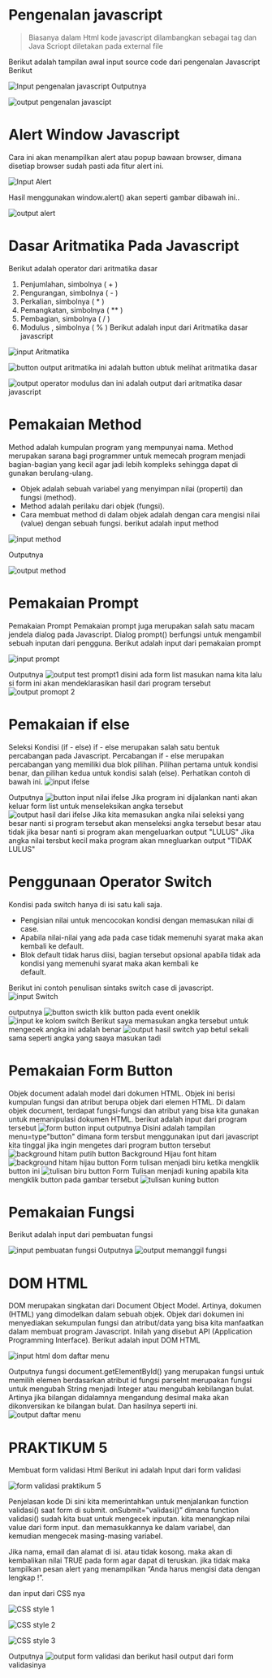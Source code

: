 # Pengenalan javascript

> Biasanya dalam Html kode javascript dilambangkan sebagai tag <script>.......</script>
> dan Java Scriopt diletakan pada external file

Berikut adalah tampilan awal input source code dari pengenalan Javascript Berikut

![Input pengenalan javascript](https://user-images.githubusercontent.com/56244106/116216588-fbf24100-a772-11eb-89b4-16bc98e1f82e.PNG)
Outputnya

![output pengenalan javascipt](https://user-images.githubusercontent.com/56244106/116216700-14faf200-a773-11eb-9330-5b2a9e747647.PNG)

# Alert Window Javascript
Cara ini akan menampilkan alert atau popup bawaan browser, dimana disetiap browser sudah pasti ada fitur alert ini.

![Input Alert](https://user-images.githubusercontent.com/56244106/116217408-d0bc2180-a773-11eb-9e1b-f9993a1c2be2.PNG)

Hasil menggunakan window.alert() akan seperti gambar dibawah ini..

![output alert](https://user-images.githubusercontent.com/56244106/116217607-0234ed00-a774-11eb-8914-f9b7b578d198.PNG)

# Dasar Aritmatika Pada Javascript
   Berikut adalah operator dari aritmatika dasar

 1. Penjumlahan, simbolnya ( + )
 2. Pengurangan, simbolnya ( - )
 3. Perkalian, simbolnya ( * )
 4. Pemangkatan, simbolnya ( ** )
 5. Pembagian, simbolnya ( / )
 6. Modulus , simbolnya ( % )
 Berikut adalah input dari Aritmatika dasar javascript

![input Aritmatika](https://user-images.githubusercontent.com/56244106/116218232-87200680-a774-11eb-8a8e-57188d916c91.PNG)

![button output aritmatika](https://user-images.githubusercontent.com/56244106/116218302-9901a980-a774-11eb-86fa-08d3b96731c1.PNG)
ini adalah button ubtuk melihat aritmatika dasar 

![output operator modulus](https://user-images.githubusercontent.com/56244106/116218440-b9316880-a774-11eb-8faf-ad9a7c20018b.PNG)
dan ini adalah output dari aritmatika dasar javascript

# Pemakaian Method
Method adalah kumpulan program yang mempunyai nama. Method merupakan sarana bagi programmer untuk memecah program menjadi bagian-bagian yang kecil agar jadi lebih kompleks sehingga dapat di gunakan berulang-ulang.
- Objek adalah sebuah variabel yang menyimpan nilai (properti) dan fungsi (method).
- Method adalah perilaku dari objek (fungsi).
- Cara membuat method di dalam objek adalah dengan cara mengisi nilai (value) dengan sebuah fungsi.
berikut adalah input method

![input method](https://user-images.githubusercontent.com/56244106/116219012-54c2d900-a775-11eb-85db-c2dde4cc145d.PNG)

Outputnya

![output method](https://user-images.githubusercontent.com/56244106/116219109-70c67a80-a775-11eb-8f4f-73bec139278a.PNG)

# Pemakaian Prompt
Pemakaian Prompt Pemakaian prompt juga merupakan salah satu macam jendela dialog pada Javascript. Dialog prompt() berfungsi untuk mengambil sebuah inputan dari pengguna. Berikut adalah input dari pemakaian prompt

![input prompt](https://user-images.githubusercontent.com/56244106/116219398-c569f580-a775-11eb-801a-0c40032679c5.PNG)

Outputnya
![output test prompt1](https://user-images.githubusercontent.com/56244106/116219535-ea5e6880-a775-11eb-912d-13fd08d9eb81.PNG)
disini ada form list masukan nama kita lalu si form ini akan mendeklarasikan hasil dari program tersebut
![output promopt 2](https://user-images.githubusercontent.com/56244106/116219709-1974da00-a776-11eb-8596-47e04216f509.PNG)

# Pemakaian if else
 Seleksi Kondisi (if - else) if - else merupakan salah satu bentuk percabangan pada Javascript. Percabangan if - else merupakan percabangan yang memiliki dua blok pilihan. Pilihan pertama untuk kondisi benar, dan pilihan kedua untuk kondisi salah (else). Perhatikan contoh di bawah ini.
![input ifelse](https://user-images.githubusercontent.com/56244106/116220192-a28c1100-a776-11eb-871f-b711f32798fa.PNG)

Outputnya
![button input nilai ifelse](https://user-images.githubusercontent.com/56244106/116220268-b59ee100-a776-11eb-957d-e3673ce658fd.PNG)
Jika program ini dijalankan nanti akan keluar form list untuk menseleksikan angka tersebut
![output hasil dari ifelse](https://user-images.githubusercontent.com/56244106/116220409-d9fabd80-a776-11eb-82bd-5c46efd0eef1.PNG)
Jika kita memasukan angka nilai seleksi yang besar nanti si program tersebut akan menseleksi angka tersebut besar atau tidak jika besar nanti si program akan mengeluarkan output "LULUS" Jika angka nilai tersbut kecil maka program akan mnegluarkan output "TIDAK LULUS"

# Penggunaan Operator Switch
Kondisi pada switch hanya di isi satu kali saja.
- Pengisian nilai untuk mencocokan kondisi dengan memasukan nilai di case.
- Apabila nilai-nilai yang ada pada case tidak memenuhi syarat maka akan kembali ke default.
- Blok default tidak harus diisi, bagian tersebut opsional apabila tidak ada kondisi yang memenuhi syarat maka akan kembali ke  
   default.

Berikut ini contoh penulisan sintaks switch case di javascript.
![input Switch](https://user-images.githubusercontent.com/56244106/116221096-8341b380-a777-11eb-8951-20b857c6377d.PNG)

outputnya
![button swicth](https://user-images.githubusercontent.com/56244106/116221209-99e80a80-a777-11eb-8fb1-807d43178e7a.PNG)
klik button pada event oneklik
![input ke kolom switch](https://user-images.githubusercontent.com/56244106/116221389-c1d76e00-a777-11eb-8f63-b9cc5d85f785.PNG)
Berikut saya memasukan angka tersebut untuk mengecek angka ini adalah benar
![output hasil switch](https://user-images.githubusercontent.com/56244106/116221512-e29fc380-a777-11eb-8f7d-1b0bf2d9c0af.PNG)
yap betul sekali sama seperti angka yang saaya masukan tadi

# Pemakaian Form Button
Objek document adalah model dari dokumen HTML. Objek ini berisi kumpulan fungsi dan atribut berupa objek dari elemen HTML. Di dalam objek document, terdapat fungsi-fungsi dan atribut yang bisa kita gunakan untuk memanipulasi dokumen HTML. berikut adalah input dari program tersebut
![form button input](https://user-images.githubusercontent.com/56244106/116221852-327e8a80-a778-11eb-97db-779b842e48c9.PNG)
outputnya
Disini adalah tampilan menu=type"button" dimana form tersbut menggunakan iput dari javascript kita tinggal jika ingin mengetes dari program button tersebut 
![background hitam putih button](https://user-images.githubusercontent.com/56244106/116222101-72457200-a778-11eb-9117-bace12362a1d.PNG)
Background Hijau font hitam
![background hitam hijau button](https://user-images.githubusercontent.com/56244106/116222335-b6d10d80-a778-11eb-9c0d-8660c67d2387.PNG)
Form tulisan menjadi biru ketika mengklik button ini
![tulisan biru button](https://user-images.githubusercontent.com/56244106/116222476-d5cf9f80-a778-11eb-895d-4b39ce7f8781.PNG)
Form Tulisan menjadi kuning apabila kita mengklik button pada gambar tersebut
![tulisan kuning button](https://user-images.githubusercontent.com/56244106/116222570-eb44c980-a778-11eb-8703-a54602a79444.PNG)
# Pemakaian Fungsi
Berikut adalah input dari pembuatan fungsi

![input pembuatan fungsi](https://user-images.githubusercontent.com/56244106/116224345-c18ca200-a77a-11eb-848d-70f3b5d0bbe8.PNG)
Outputnya
![output memanggil fungsi](https://user-images.githubusercontent.com/56244106/116224446-d9fcbc80-a77a-11eb-8ac5-9d4d6c7ac087.PNG)

# DOM HTML
DOM merupakan singkatan dari Document Object Model. Artinya, dokumen (HTML) yang dimodelkan dalam sebuah objek. Objek dari dokumen ini menyediakan sekumpulan fungsi dan atribut/data yang bisa kita manfaatkan dalam membuat program Javascript. Inilah yang disebut API (Application Programming Interface). Berikut adalah input DOM HTML

![input html dom daftar menu](https://user-images.githubusercontent.com/56244106/116223286-95245600-a779-11eb-8117-c3bb44b15bf5.PNG)

Outputnya
fungsi document.getElementById() yang merupakan fungsi untuk memilih elemen berdasarkan atribut id fungsi parseInt merupakan fungsi untuk mengubah String menjadi Integer atau mengubah kebilangan bulat. Artinya jika bilangan didalamnya mengandung desimal maka akan dikonversikan ke bilangan bulat. Dan hasilnya seperti ini.
![output daftar menu](https://user-images.githubusercontent.com/56244106/116223536-d288e380-a779-11eb-8539-5b6d31507315.PNG)


# PRAKTIKUM 5

  Membuat form validasi Html Berikut ini adalah Input dari form validasi

![form validasi praktikum 5](https://user-images.githubusercontent.com/56244106/116223884-30b5c680-a77a-11eb-87d1-7da98c5fed44.PNG)

Penjelasan kode Di sini kita memerintahkan untuk menjalankan function validasi() saat form di submit. onSubmit=”validasi()” dimana function validasi() sudah kita buat untuk mengecek inputan. kita menangkap nilai value dari form input. dan memasukkannya ke dalam variabel, dan kemudian mengecek masing-masing variabel.

Jika nama, email dan alamat di isi. atau tidak kosong. maka akan di kembalikan nilai TRUE pada form agar dapat di teruskan. jika tidak maka tampilkan pesan alert yang menampilkan “Anda harus mengisi data dengan lengkap !”.

 dan input dari CSS nya

![CSS style 1](https://user-images.githubusercontent.com/56244106/116223980-4a570e00-a77a-11eb-8f03-aa423d6d44e6.PNG)

![CSS style 2](https://user-images.githubusercontent.com/56244106/116224016-5511a300-a77a-11eb-993d-dfb6ea0ade55.PNG)

![CSS style 3](https://user-images.githubusercontent.com/56244106/116224049-6195fb80-a77a-11eb-92a2-0db392a7942c.PNG)

Outputnya
![output form validasi](https://user-images.githubusercontent.com/56244106/116224119-75d9f880-a77a-11eb-8f05-9a4005f28801.PNG)
dan berikut hasil output dari form validasinya
















